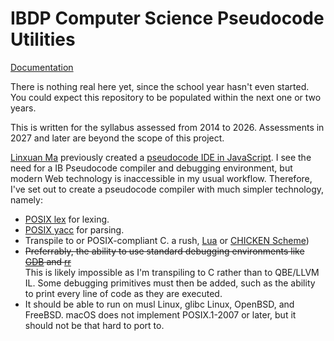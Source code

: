 # IBDP Computer Science Pseudocode Utilities

[Documentation](https://man.sr.ht/~runxiyu/ibpc)

There is nothing real here yet, since the school year hasn't even started. You
could expect this repository to be populated within the next one or two years.

This is written for the syllabus assessed from 2014 to 2026. Assessments in
2027 and later are beyond the scope of this project.

[Linxuan Ma](https://github.com/linxuanm) previously created a [pseudocode IDE
in JavaScript](https://github.com/linxuanm/donkey). I see the need for a
IB Pseudocode compiler and debugging environment, but modern Web technology is
inaccessible in my usual workflow. Therefore, I've set out to create a
pseudocode compiler with much simpler technology, namely:

* [POSIX lex](https://pubs.opengroup.org/onlinepubs/9799919799/utilities/lex.html)
  for lexing.
* [POSIX yacc](https://pubs.opengroup.org/onlinepubs/9799919799/utilities/yacc.html)
  for parsing.
* Transpile to or POSIX-compliant C.
  a rush, [Lua](https://lua.org) or [CHICKEN Scheme](https://www.call-cc.org/))
* ~~Preferrably, the ability to use standard debugging environments like
  [GDB](https://sourceware.org/gdb/) and [rr](https://rr-project.org/)~~   
  This is likely impossible as I'm transpiling to C rather than to QBE/LLVM IL.
  Some debugging primitives must then be added, such as the ability to print
  every line of code as they are executed.
* It should be able to run on musl Linux, glibc Linux, OpenBSD, and FreeBSD.
  macOS does not implement POSIX.1-2007 or later, but it should not be that hard
  to port to.

<!-- vim: tw=80
-->

